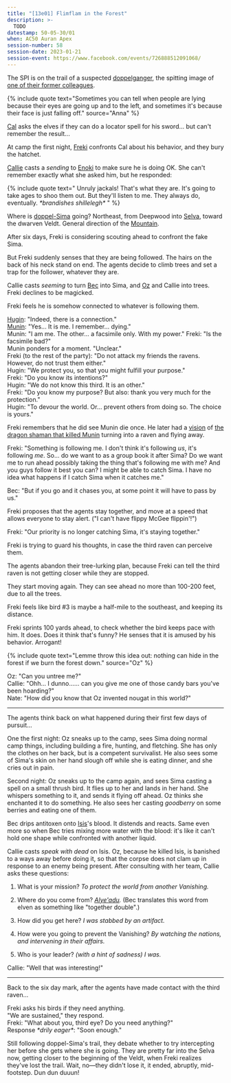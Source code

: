 ```yaml
---
title: "[13e01] Flimflam in the Forest"
description: >-
  TODO
datestamp: 50-05-30/01
when: AC50 Auran Apex
session-number: 58
session-date: 2023-01-21
session-event: https://www.facebook.com/events/726888512091068/
---
```


The SPI is on the trail of a suspected [doppelganger](../creatures/changelings), the spitting image of [one of their former colleagues](../dossiers/sima).

{% include quote text="Sometimes you can tell when people are lying because their eyes are going up and to the left, and sometimes it's because their face is just falling off." source="Anna" %}

[Cal](../dossiers/cal) asks the elves if they can do a locator spell for his sword... but can't remember the result...

At camp the first night, [Freki](../dossiers/freki) confronts Cal about his behavior, and they bury the hatchet.

[Callie](../dossiers/callie) casts a *sending* to [Enoki](../dossiers/enoki) to make sure he is doing OK. She can't remember exactly what she asked him, but he responded:

{% include quote text="
Unruly jackals! That's what they are. It's going to take ages to shoo them out. But they'll listen to me. They always do, eventually. *\*brandishes shillelegh\**
" %}

Where is [doppel-Sima](../dossiers/amisa-swiftaxe) going? Northeast, from Deepwood into [Selva](../locales/selva), toward the dwarven Veldt. General direction of the [Mountain](../locales/mountain).

After six days, Freki is considering scouting ahead to confront the fake Sima.

But Freki suddenly senses that they are being followed. The hairs on the back of his neck stand on end. The agents decide to climb trees and set a trap for the follower, whatever they are.

Callie casts *seeming* to turn [Bec](../dossiers/bec) into Sima, and [Oz](../dossiers/oz) and Callie into trees. Freki declines to be magicked.

Freki feels he is somehow connected to whatever is following them.

[Hugin](../dossiers/hugin): "Indeed, there is a connection."  
[Munin](../dossiers/munin): "Yes... It is me. I remember... dying."  
Munin: "I am me. The other... a facsimile only. With my power."
Freki: "Is the facsimile bad?"  
Munin ponders for a moment. "Unclear."  
Freki (to the rest of the party): "Do not attack my friends the ravens. However, do not trust them either."  
Hugin: "We protect you, so that you might fulfill your purpose."  
Freki: "Do you know its intentions?"  
Hugin: "We do not know this third. It is an other."  
Freki: "Do you know my purpose? But also: thank you very much for the protection."  
Hugin: "To devour the world. Or... prevent others from doing so. The choice is yours."  

Freki remembers that he did see Munin die once. He later had a [vision](freki-vision) of [the dragon shaman that killed Munin](../dossiers/andalla) turning into a raven and flying away.

Freki: "Something is following me. I don't think it's following *us*, it's following *me*. So... do we want to as a group book it after Sima? Do we want me to run ahead possibly taking the thing that's following me with me? And you guys follow it best you can? I might be able to catch Sima. I have no idea what happens if I catch Sima when it catches me."

Bec: "But if you go and it chases you, at some point it will have to pass by us."

Freki proposes that the agents stay together, and move at a speed that allows everyone to stay alert. ("I can't have flippy McGee flippin'!")

Freki: "Our priority is no longer catching Sima, it's staying together."

Freki is trying to guard his thoughts, in case the third raven can perceive them.

The agents abandon their tree-lurking plan, because Freki can tell the third raven is not getting closer while they are stopped.

They start moving again. They can see ahead no more than 100-200 feet, due to all the trees.

Freki feels like bird #3 is maybe a half-mile to the southeast, and keeping its distance.

Freki sprints 100 yards ahead, to check whether the bird keeps pace with him. It does. Does it think that's funny? He senses that it is amused by his behavior. Arrogant!

{% include quote text="Lemme throw this idea out: nothing can hide in the forest if we burn the forest down." source="Oz" %}

Oz: "Can you untree me?"  
Callie: "Ohh... I dunno...... can you give me one of those candy bars you've been hoarding?"  
Nate: "How did you know that Oz invented nougat in this world?"

-----------

The agents think back on what happened during their first few days of pursuit...

One the first night: Oz sneaks up to the camp, sees Sima doing normal camp things, including building a fire, hunting, and fletching. She has only the clothes on her back, but is a competent survivalist. He also sees some of Sima's skin on her hand slough off while she is eating dinner, and she cries out in pain.

Second night: Oz sneaks up to the camp again, and sees Sima casting a spell on a small thrush bird. It flies up to her and lands in her hand. She whispers something to it, and sends it flying off ahead. Oz thinks she enchanted it to do something. He also sees her casting *goodberry* on some berries and eating one of them.

Bec drips antitoxen onto [Isis](../dossiers/isis-raksh)'s blood. It distends and reacts. Same even more so when Bec tries mixing more water with the blood: it's like it can't hold one shape while confronted with another liquid.

Callie casts *speak with dead* on Isis. Oz, because he killed Isis, is banished to a ways away before doing it, so that the corpse does not clam up in response to an enemy being present. After consulting with her team, Callie asks these questions: 

1. What is your mission? *To protect the world from another Vanishing.*

2. Where do you come from? *[Alye'adu](../locales/alyeadu).* (Bec translates this word from elven as something like "together double".)

3. How did you get here? *I was stabbed by an artifact.*

4. How were you going to prevent the Vanishing? *By watching the nations, and intervening in their affairs.*

5. Who is your leader? *(with a hint of sadness) I was.*

Callie: "Well that was interesting!"

-----------

Back to the six day mark, after the agents have made contact with the third raven...

Freki asks his birds if they need anything.  
"We are sustained," they respond.  
Freki: "What about you, third eye? Do you need anything?"  
Response *\*drily eager\**: "Soon enough."

Still following doppel-Sima's trail, they debate whether to try intercepting her before she gets where she is going. They are pretty far into the Selva now, getting closer to the beginning of the Veldt, when Freki realizes they've lost the trail. Wait, no&mdash;they didn't lose it, it ended, abruptly, mid-footstep. Dun dun duuun!
